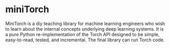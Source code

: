 # miniTorch
MiniTorch is a diy teaching library for machine learning engineers who wish to learn about the internal concepts underlying deep learning systems. It is a pure Python re-implementation of the Torch API designed to be simple, easy-to-read, tested, and incremental. The final library can run Torch code.
